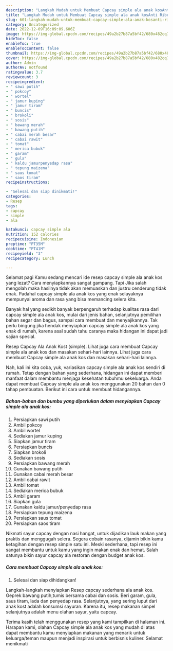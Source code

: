 ```yaml
---
description: "Langkah Mudah untuk Membuat Capcay simple ala anak kosAnti Ribet"
title: "Langkah Mudah untuk Membuat Capcay simple ala anak kosAnti Ribet"
slug: 601-langkah-mudah-untuk-membuat-capcay-simple-ala-anak-kosanti-ribet
category: Uncategorized
date: 2022-12-09T16:09:09.606Z
image: https://img-global.cpcdn.com/recipes/49a2b27b87a5bf42/680x482cq70/capcay-simple-ala-anak-kos-foto-resep-utama.jpg
hideToc: false
enableToc: true
enableTocContent: false
thumbnail: https://img-global.cpcdn.com/recipes/49a2b27b87a5bf42/680x482cq70/capcay-simple-ala-anak-kos-foto-resep-utama.jpg
cover: https://img-global.cpcdn.com/recipes/49a2b27b87a5bf42/680x482cq70/capcay-simple-ala-anak-kos-foto-resep-utama.jpg
author: Admin
authorAv: notfound
ratingvalue: 3.7
reviewcount: 3
recipeingredient:
- " sawi putih"
- " pokcoy"
- " wortel"
- " jamur kuping"
- " jamur tiram"
- " buncis"
- " brokoli"
- " sosis"
- " bawang merah"
- " bawang putih"
- " cabai merah besar"
- " cabai rawit"
- " tomat"
- " merica bubuk"
- " garam"
- " gula"
- " kaldu jamurpenyedap rasa"
- " tepung maizena"
- " saus tomat"
- " saos tiram"
recipeinstructions:

- "Selesai dan siap dinikmati!"
categories:
- Resep
tags:
- capcay
- simple
- ala

katakunci: capcay simple ala 
nutrition: 152 calories
recipecuisine: Indonesian
preptime: "PT35M"
cooktime: "PT41M"
recipeyield: "3"
recipecategory: Lunch

---
```



Selamat pagi Kamu sedang mencari ide resep capcay simple ala anak kos yang lezat? Cara menyiapkannya sangat gampang. Tapi Jika salah mengolah maka hasilnya tidak akan memuaskan dan justru cenderung tidak enak. Padahal capcay simple ala anak kos yang enak selayaknya mempunyai aroma dan rasa yang bisa memancing selera kita.


Banyak hal yang sedikit banyak berpengaruh terhadap kualitas rasa dari capcay simple ala anak kos, mulai dari jenis bahan, selanjutnya pemilihan bahan segar dan bagus, sampai cara membuat dan menyajikannya. Tak perlu bingung jika hendak menyiapkan capcay simple ala anak kos yang enak di rumah, karena asal sudah tahu caranya maka hidangan ini dapat jadi sajian spesial.

Resep Capcay Ala Anak Kost (simple). Lihat juga cara membuat Capcay simple ala anak kos dan masakan sehari-hari lainnya. Lihat juga cara membuat Capcay simple ala anak kos dan masakan sehari-hari lainnya.


Nah, kali ini kita coba, yuk, variasikan capcay simple ala anak kos sendiri di rumah. Tetap dengan bahan yang sederhana, hidangan ini dapat memberi manfaat dalam membantu menjaga kesehatan tubuhmu sekeluarga. Anda dapat membuat Capcay simple ala anak kos menggunakan 20 bahan dan 0 tahap pembuatan. Berikut ini cara untuk membuat hidangannya.

<!--inarticleads1-->

##### Bahan-bahan dan bumbu yang diperlukan dalam menyiapkan Capcay simple ala anak kos:

1. Persiapkan  sawi putih
1. Ambil  pokcoy
1. Ambil  wortel
1. Sediakan  jamur kuping
1. Siapkan  jamur tiram
1. Persiapkan  buncis
1. Siapkan  brokoli
1. Sediakan  sosis
1. Persiapkan  bawang merah
1. Gunakan  bawang putih
1. Gunakan  cabai merah besar
1. Ambil  cabai rawit
1. Ambil  tomat
1. Sediakan  merica bubuk
1. Ambil  garam
1. Siapkan  gula
1. Gunakan  kaldu jamur/penyedap rasa
1. Persiapkan  tepung maizena
1. Persiapkan  saus tomat
1. Persiapkan  saos tiram


Nikmati sayur capcay dengan nasi hangat, untuk dijadikan lauk makan yang praktis dan menggugah selera. Segera cobain rasanya, dijamin bikin kamu ketagihan dengan resep simple satu ini. Meski sederhana, tapi resep ini sangat membantu untuk kamu yang ingin makan enak dan hemat. Salah satunya bikin sayur capcay ala restoran dengan budget anak kos. 

<!--inarticleads2-->

##### Cara membuat Capcay simple ala anak kos:


1. Selesai dan siap dihidangkan!

Langkah-langkah menyiapkan Resep capcay sederhana ala anak kos. Geprek bawang putih,tumis bersama cabai dan sosis. Beri garam, gula, saus tiram, lada dan penyedap rasa. Selanjutnya, yang sering luput dari anak kost adalah konsumsi sayuran. Karena itu, resep makanan simpel selanjutnya adalah menu olahan sayur, yaitu capcay. 

Terima kasih telah menggunakan resep yang kami tampilkan di halaman ini. Harapan kami, olahan Capcay simple ala anak kos yang mudah di atas dapat membantu kamu menyiapkan makanan yang menarik untuk keluarga/teman maupun menjadi inspirasi untuk berbisnis kuliner. Selamat menikmati

